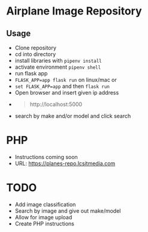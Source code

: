 # Airplane Image Repository

## Usage 
- Clone repository
- cd into directory
- install libraries with ```pipenv install```
- activate environment ```pipenv shell```
- run flask app
- ```FLASK_APP=app flask run``` on linux/mac or
- ```set FLASK_APP=app``` and then ```flask run```
- Open browser and insert given ip address
- >http://localhost:5000
- search by make and/or model and click search 
# PHP 
- Instructions coming soon
- URL: https://planes-repo.lcsitmedia.com

# TODO
- Add image classification 
- Search by image and give out make/model 
- Allow for image upload
- Create  PHP instructions
